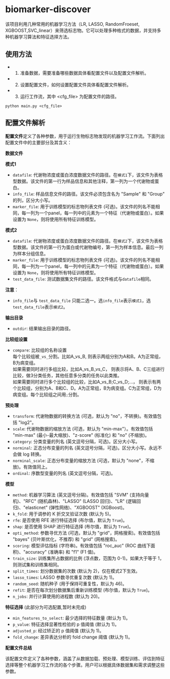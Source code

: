 # biomarker-discover
该项目利用几种常用的机器学习方法（LR, LASSO, RandomFroeset, XGBOOST,SVC_linear）来筛选标志物。它可以处理多种格式的数据，并支持多种机器学习算法和特征选择方法。

## 使用方法
* 1. 准备数据，需要准备哪些数据具体看配置文件以及配置文件解析。
* 2. 设置配置文件，如何设置配置文件具体看配置文件解析。
* 3. 运行工作流，其中 <cfg_file> 为配置文件的路径。
```
python main.py <cfg_file>
```

## 配置文件解析

**配置文件**定义了各种参数，用于运行生物标志物发现的机器学习工作流。下面列出配置文件中的主要部分及其含义：

**数据文件**

**模式1**
* `datafile`: 代谢物浓度或蛋白浓度数据文件的路径。在`模式1`下，该文件为表格型数据。该文件的第一行为样品信息和其他注释，第一列为一个代谢物或蛋白。
* `info_file`: 样品信息文件的路径。该文件必须包含名为 "Sample" 和 "Group" 的列，区分大小写。
* `marker_file`: 用于训练模型的标志物列表文件 (可选)。该文件的列名不能相同，每一列为一个panel，每一列中的元素为一个特征（代谢物或蛋白）。如果设置为 `None`，则将使用所有特征训练模型。

**模式2**
*  `datafile`: 代谢物浓度或蛋白浓度数据文件的路径。在`模式2`下，该文件为表格型数据。该文件的第一行为蛋白或代谢物编号，第一列为样本信息。最后一列为样本分组信息。
* `marker_file`: 用于训练模型的标志物列表文件 (可选)。该文件的列名不能相同，每一列为一个panel，每一列中的元素为一个特征（代谢物或蛋白）。如果设置为 `None`，则将使用所有特征训练模型。
* `test_data_file`: 测试数据集文件的路径。该文件格式与`datafile`相同。

**注意**：
* `info_file`与 `test_data_file` 只能二选一。选`info_file`表示`模式1`，选`test_data_file`表示`模式2`。

**输出目录**

* `outdir`: 结果输出目录的路径。

**比较组设置**
* `compare`: 比较组的名称设置  
每个比较组被`_vs_`分割。比如A_vs_B, 则表示两组分别为A和B。A为正常组，B为病变组。  
如果需要同时进行多组比较，比如A_vs_B_vs_C， 则表示将A、B、C三组进行比较，做3分类任务，其他任意多分类的任务以此类推。  
如果需要同时进行多个比较组的比较，比如A_vs_B;C_vs_D;...， 则表示有两个比较组，分别为A、B和C、D。A为正常组，B为病变组。C为正常组，D为病变组。每个比较组之间用`;`分割。

**预处理**

* `transform`: 代谢物数据的转换方法 (可选，默认为 "no"，不转换)。有效值包括 "log2"。
* `scale`: 代谢物数据的缩放方法 (可选，默认为 "min-max"）。有效值包括 "min-max" (最小-最大缩放)、"z-score" (标准化) 和 "no" (不缩放)。
* `category`: 分类变量的列名 (英文逗号分隔，可选)。区分大小写。
* `norminal`: 正态分布变量的列名 (英文逗号分隔，可选)。区分大小写。永远不会做 log 转换。
* `norminal_scale`: 正态分布变量的缩放方法 (可选，默认为 "none"，不缩放)。有效值同上。
* `ordinal`: 序数型变量的列名 (英文逗号分隔，可选)。

**模型**

* `method`: 机器学习算法 (英文逗号分隔)。有效值包括 "SVM" (支持向量机)、"RFC" (随机森林)、"LASSO" (LASSO 回归)、"LR" (逻辑回归)、"elasticnet" (弹性网络)、"XGBOOST" (XGBoost)。
* `k_fold`: 用于调参的 K 折交叉验证次数 (默认为 5)。
* `rfe`: 是否使用 RFE 进行特征选择 (布尔值，默认为 `True`)。
* `shap`: 是否使用 SHAP 进行特征选择 (布尔值，默认为 `True`)。
* `opti_method`: 参数寻优方法 (可选，默认为 "grid"，网格搜索)。有效值包括 "bayes" (贝叶斯优化，不推荐) 和 "grid" (网格搜索)。
* `scoring`: 模型评估指标 (字符串)。有效值包括 "roc_auc" (ROC 曲线下面积)、"accuracy" (准确率) 和 "f1" (F1 值)。
* `train_size`: 训练集所占数据的比例 (浮点数，范围为 0-1)。如果大于等于 1，则测试集和训练集相同。
* `split_times`: 划分数据集的次数 (默认为 2)，仅在模式2下生效。
* `lasso_times`: LASSO 参数寻优重复次数 (默认为 1)。
* `random_seed`: 随机种子 (用于保持可重复性，默认为 46)。
* `refit`: 是否在每次划分数据集后重新训练模型 (布尔值，默认为 `True`)。
* `n_jobs`: 并行计算使用的进程数 (默认为 20)。

**特征选择** (此部分为可选配置,暂时未完成)

* `min_features_to_select`: 最少选择的特征数量 (默认为 1)。
* `p_value`: 特征选择显著性检验的 p 值阈值 (默认为 1)。
* `adjusted_p`: 经过矫正的 p 值阈值 (默认为 1)。
* `fold_change`: 差异表达分析的 fold change 阈值 (默认为 1)。


**配置文件总结**

该配置文件定义了各种参数，涵盖了从数据加载、预处理、模型训练、评估到特征选择等整个机器学习工作流的各个步骤。用户可以根据具体数据集和需求调整这些参数。